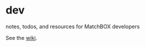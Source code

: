 # dev
notes, todos, and resources for MatchBOX developers

See the [wiki](https://github.com/matchboxcowork/dev/wiki).
